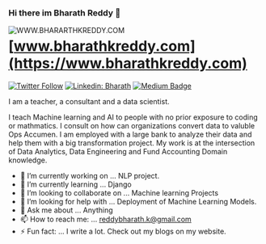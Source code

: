 ### Hi there im Bharath Reddy 👋

<a href="https://www.bharathkreddy.com"><img align="left" src="https://i.imgur.com/axjt3Qe.png" alt="WWW.BHARARTHKREDDY.COM" title="www.bharathkreddy.com"></a>
# [www.bharathkreddy.com](https://www.bharathkreddy.com)

   [![Twitter Follow](https://img.shields.io/twitter/follow/Bharath95440790?label=Bharath&style=social)](https://twitter.com/Bharath95440790)
   [![Linkedin: Bharath](https://img.shields.io/badge/-Bharath%20Reddy-blue?style=flat-square&logo=Linkedin&logoColor=white&link=https://www.linkedin.com/in/bharath-k-reddy/)](https://www.linkedin.com/in/bharath-k-reddy/)
   [![Medium Badge](https://img.shields.io/badge/-Bharath-000000?style=flat&labelColor=000000&logo=Medium&link=https://medium.com/@reddybharath.k)](https://medium.com/@reddybharath.k)

I am a teacher, a consultant and a data scientist. 

I teach Machine learning and AI to people with no prior exposure to coding or mathmatics. I consult on how can organizations convert data to valuble Ops Accumen. I am employed with a large bank to analyze their data and help them with a big transformation project. My work is at the intersection of Data Analytics, Data Engineering and Fund Accounting Domain knowledge.


- 🔭 I’m currently working on ... NLP project.
- 🌱 I’m currently learning ... Django
- 👯 I’m looking to collaborate on ... Machine learning Projects
- 🤔 I’m looking for help with ... Deployment of Machine Learning Models.
- 💬 Ask me about ... Anything
- 📫 How to reach me: ... reddybharath.k@gmail.com
- ⚡ Fun fact: ... I write a lot. Check out my blogs on my website.

